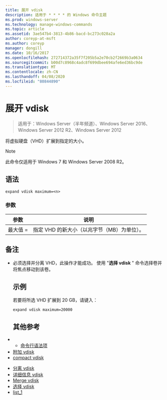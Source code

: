 ```yaml
---
title: 展开 vdisk
description: 适用于 * * * * 的 Windows 命令主题
ms.prod: windows-server
ms.technology: manage-windows-commands
ms.topic: article
ms.assetid: 3ae547b4-3813-4b86-bacd-bc273c028a2a
author: coreyp-at-msft
ms.author: coreyp
manager: dongill
ms.date: 10/16/2017
ms.openlocfilehash: 272714372a35f7f205b5a2e70cb2f2669b3a0634
ms.sourcegitcommit: b00d7c8968c4adc8f699dbee694afe6ed36bc9de
ms.translationtype: MT
ms.contentlocale: zh-CN
ms.lasthandoff: 04/08/2020
ms.locfileid: "80844890"
---
```

# <a name="expand-vdisk"></a>展开 vdisk

>适用于：Windows Server（半年频道）、Windows Server 2016、Windows Server 2012 R2、Windows Server 2012

将虚拟硬盘（VHD）扩展到指定的大小。
> [!NOTE]
> 此命令仅适用于 Windows 7 和 Windows Server 2008 R2。
> ## <a name="syntax"></a>语法
> ```
> expand vdisk maximum=<n>
> ```
> ### <a name="parameters"></a>参数
> 
> |  参数  |                      说明                      |
> |-------------|-------------------------------------------------------|
> | 最大值 =<n> | 指定 VHD 的新大小（以兆字节（MB）为单位）。 |
> 
> ## <a name="remarks"></a>备注
> - 必须选择并分离 VHD，此操作才能成功。 使用 "**选择 vdisk** " 命令选择卷并将焦点移动到该卷。
>   ## <a name="examples"></a><a name=BKMK_Examples></a>示例
>   若要将所选 VHD 扩展到 20 GB，请键入：
>   ```
>   expand vdisk maximum=20000
>   ```
>   ## <a name="additional-references"></a>其他参考
> - - [命令行语法项](command-line-syntax-key.md)
> - [附加 vdisk](attach-vdisk.md)
> - [compact vdisk](compact-vdisk.md)

-   [分离 vdisk](detach-vdisk.md)
-   [详细信息 vdisk](detail-vdisk.md)
-   [Merge vdisk](merge-vdisk.md)
-   [选择 vdisk](select-vdisk.md)
-   [list_1](list_1.md)
